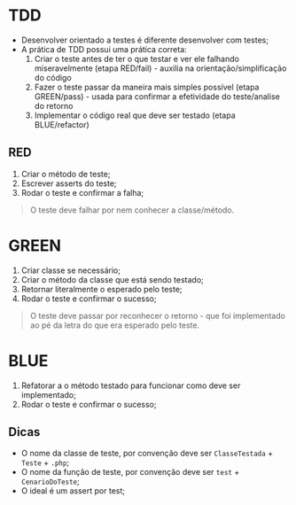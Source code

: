 # TDD
- Desenvolver orientado a testes é diferente desenvolver com testes;
- A prática de TDD possui uma prática correta:
    1. Criar o teste antes de ter o que testar e ver ele falhando miseravelmente (etapa RED/fail) - auxilia na orientação/simplificação do código
    1. Fazer o teste passar da maneira mais simples possível (etapa GREEN/pass) - usada para confirmar a efetividade do teste/analise do retorno
    1. Implementar o código real que deve ser testado (etapa BLUE/refactor)

## RED
1. Criar o método de teste;
1. Escrever asserts do teste;
1. Rodar o teste e confirmar a falha;
> O teste deve falhar por nem conhecer a classe/método.

# GREEN
1. Criar classe se necessário;
1. Criar o método da classe que está sendo testado;
1. Retornar literalmente o esperado pelo teste;
1. Rodar o teste e confirmar o sucesso;
> O teste deve passar por reconhecer o retorno - que foi implementado ao pé da letra do que era esperado pelo teste.

# BLUE
1. Refatorar a o método testado para funcionar como deve ser implementado;
1. Rodar o teste e confirmar o sucesso;


## Dicas
- O nome da classe de teste, por convenção deve ser `ClasseTestada` + `Teste` + `.php`;
- O nome da função de teste, por convenção deve ser `test` + `CenarioDoTeste`;
- O ideal é um assert por test;
